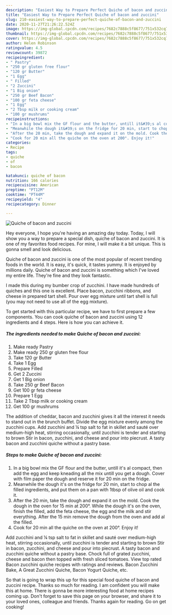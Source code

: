 ```yaml
---
description: "Easiest Way to Prepare Perfect Quiche of bacon and zuccini"
title: "Easiest Way to Prepare Perfect Quiche of bacon and zuccini"
slug: 210-easiest-way-to-prepare-perfect-quiche-of-bacon-and-zuccini
date: 2020-11-27T21:26:22.524Z
image: https://img-global.cpcdn.com/recipes/7682c7888c5f8677/751x532cq70/quiche-of-bacon-and-zuccini-recipe-main-photo.jpg
thumbnail: https://img-global.cpcdn.com/recipes/7682c7888c5f8677/751x532cq70/quiche-of-bacon-and-zuccini-recipe-main-photo.jpg
cover: https://img-global.cpcdn.com/recipes/7682c7888c5f8677/751x532cq70/quiche-of-bacon-and-zuccini-recipe-main-photo.jpg
author: Helen Robinson
ratingvalue: 4.5
reviewcount: 39872
recipeingredient:
- " Pastry"
- "250 gr gluten free flour"
- "120 gr Butter"
- "1 Egg"
- " Filled"
- "2 Zuccini"
- "1 Big onion"
- "250 gr Beef Bacon"
- "100 gr feta cheese"
- "1 Egg"
- "2 Tbsp milk or cooking cream"
- "100 gr mushrums"
recipeinstructions:
- "In a big bowl mix the GF flour and the butter, untill it&#39;s al compact, then add the egg and keep kneading all the mix untill you get a dough. Cover with film paper the dough and reserve it for 20 min on the fridge."
- "Meanwhile the dough it&#39;s on the fridge for 20 min, start to chop al the filled ingredients, and put them on a pan with 1tbsp of olive oil and cook it."
- "After the 20 min, take the dough and expand it on the mold. Cook the dough in the oven for 15 min at 200°. While the dough it&#39;s on the oven, finish the filled, add the feta cheese, the egg and the milk and stir everything. After the 15 min remove the dough from the oven and add al the filled."
- "Cook for 20 min all the quiche on the oven at 200°. Enjoy it!"
categories:
- Recipe
tags:
- quiche
- of
- bacon

katakunci: quiche of bacon 
nutrition: 166 calories
recipecuisine: American
preptime: "PT12M"
cooktime: "PT44M"
recipeyield: "4"
recipecategory: Dinner

---
```



![Quiche of bacon and zuccini](https://img-global.cpcdn.com/recipes/7682c7888c5f8677/751x532cq70/quiche-of-bacon-and-zuccini-recipe-main-photo.jpg)

Hey everyone, I hope you're having an amazing day today. Today, I will show you a way to prepare a special dish, quiche of bacon and zuccini. It is one of my favorites food recipes. For mine, I will make it a bit unique. This is gonna smell and look delicious.

Quiche of bacon and zuccini is one of the most popular of recent trending foods in the world. It is easy, it's quick, it tastes yummy. It is enjoyed by millions daily. Quiche of bacon and zuccini is something which I've loved my entire life. They're fine and they look fantastic.

I made this during my bumber crop of zucchini. I have made hundreds of quiches and this one is excellent. Place bacon, zucchini ribbons, and cheese in prepared tart shell. Pour over egg mixture until tart shell is full (you may not need to use all of the egg mixture).


To get started with this particular recipe, we have to first prepare a few components. You can cook quiche of bacon and zuccini using 12 ingredients and 4 steps. Here is how you can achieve it.

<!--inarticleads1-->

##### The ingredients needed to make Quiche of bacon and zuccini:

1. Make ready  Pastry
1. Make ready 250 gr gluten free flour
1. Take 120 gr Butter
1. Take 1 Egg
1. Prepare  Filled
1. Get 2 Zuccini
1. Get 1 Big onion
1. Take 250 gr Beef Bacon
1. Get 100 gr feta cheese
1. Prepare 1 Egg
1. Take 2 Tbsp milk or cooking cream
1. Get 100 gr mushrums


The addition of cheddar, bacon and zucchini gives it all the interest it needs to stand out in the brunch buffet. Divide the egg mixture evenly among the zucchini cups. Add zucchini and ¼ tsp salt to fat in skillet and sauté over medium-high heat, stirring occasionally, until zucchini is tender and starting to brown Stir in bacon, zucchini, and cheese and pour into piecrust. A tasty bacon and zucchini quiche without a pastry base. 

<!--inarticleads2-->

##### Steps to make Quiche of bacon and zuccini:

1. In a big bowl mix the GF flour and the butter, untill it&#39;s al compact, then add the egg and keep kneading all the mix untill you get a dough. Cover with film paper the dough and reserve it for 20 min on the fridge.
1. Meanwhile the dough it&#39;s on the fridge for 20 min, start to chop al the filled ingredients, and put them on a pan with 1tbsp of olive oil and cook it.
1. After the 20 min, take the dough and expand it on the mold. Cook the dough in the oven for 15 min at 200°. While the dough it&#39;s on the oven, finish the filled, add the feta cheese, the egg and the milk and stir everything. After the 15 min remove the dough from the oven and add al the filled.
1. Cook for 20 min all the quiche on the oven at 200°. Enjoy it!


Add zucchini and ¼ tsp salt to fat in skillet and sauté over medium-high heat, stirring occasionally, until zucchini is tender and starting to brown Stir in bacon, zucchini, and cheese and pour into piecrust. A tasty bacon and zucchini quiche without a pastry base. Chock full of grated zucchini, cheese and bacon then topped with fresh sliced tomatoes. View top rated Bacon zucchini quiche recipes with ratings and reviews. Bacon Zucchini Bake, A Great Zucchini Quiche, Bacon Yogurt Quiche, etc. 

So that is going to wrap this up for this special food quiche of bacon and zuccini recipe. Thanks so much for reading. I am confident you will make this at home. There is gonna be more interesting food at home recipes coming up. Don't forget to save this page on your browser, and share it to your loved ones, colleague and friends. Thanks again for reading. Go on get cooking!
